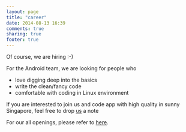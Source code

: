 ```yaml
---
layout: page
title: "career"
date: 2014-08-13 16:39
comments: true
sharing: true
footer: true
---
```

Of course, we are hiring :-)

For the Android team, we are looking for people who

* love digging deep into the basics
* write the clean/fancy code
* comfortable with coding in Linux environment

If you are interested to join us and code app with high quality in sunny Singapore, feel free to drop [us](hr@garena.com) a note

For our all openings, please refer to [here](http://http://career.garena.sg//).